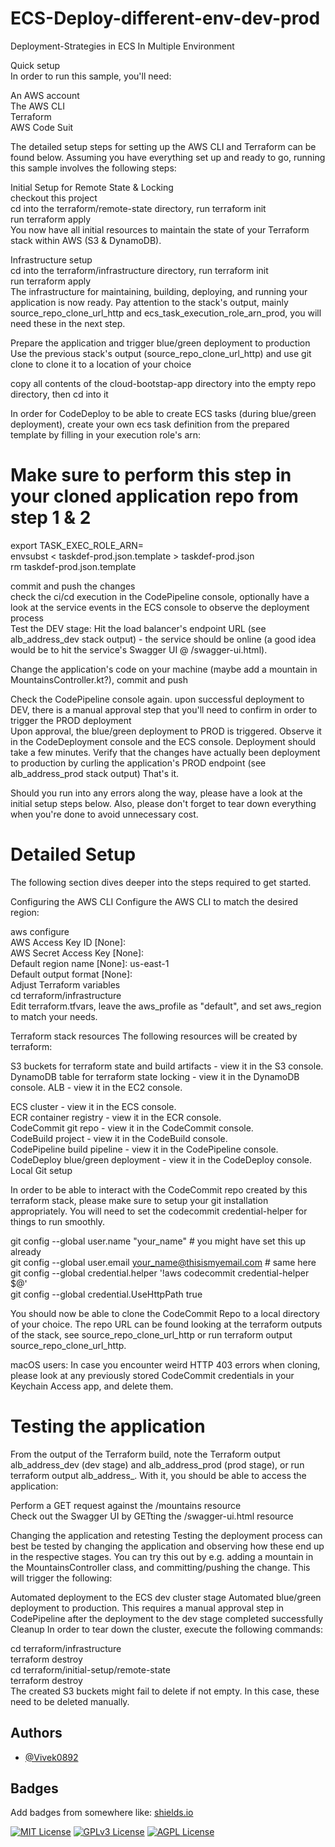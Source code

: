 # ECS-Deploy-different-env-dev-prod
Deployment-Strategies in ECS In Multiple Environment

Quick setup \
In order to run this sample, you'll need:

An AWS account \
The AWS CLI \
Terraform \
AWS Code Suit

The detailed setup steps for setting up the AWS CLI and Terraform can be found below. Assuming you have everything set up and ready to go, running this sample involves the following steps:

Initial Setup for Remote State & Locking \
checkout this project \
cd into the terraform/remote-state directory, run terraform init \
run terraform apply \
You now have all initial resources to maintain the state of your Terraform stack within AWS (S3 & DynamoDB).

Infrastructure setup \
cd into the terraform/infrastructure directory, run terraform init \
run terraform apply \
The infrastructure for maintaining, building, deploying, and running your application is now ready. Pay attention to the stack's output, mainly source_repo_clone_url_http and ecs_task_execution_role_arn_prod, you will need these in the next step.

Prepare the application and trigger blue/green deployment to production
Use the previous stack's output (source_repo_clone_url_http) and use git clone <url> to clone it to a location of your choice

copy all contents of the cloud-bootstap-app directory into the empty repo directory, then cd into it

In order for CodeDeploy to be able to create ECS tasks (during blue/green deployment), create your own ecs task definition from the prepared template by filling in your execution role's arn:

# Make sure to perform this step in your cloned application repo from step 1 & 2

export TASK_EXEC_ROLE_ARN=<your-prod-exec-role-arn-from-terraform-output> \
envsubst < taskdef-prod.json.template > taskdef-prod.json \
rm taskdef-prod.json.template 

commit and push the changes \
check the ci/cd execution in the CodePipeline console, optionally have a look at the service events in the ECS console to observe the deployment process \
Test the DEV stage: Hit the load balancer's endpoint URL (see alb_address_dev stack output) - the service should be online (a good idea would be to hit the service's Swagger UI @ /swagger-ui.html). 

Change the application's code on your machine (maybe add a mountain in MountainsController.kt?), commit and push 

Check the CodePipeline console again. upon successful deployment to DEV, there is a manual approval step that you'll need to confirm in order to trigger the PROD deployment \
Upon approval, the blue/green deployment to PROD is triggered. Observe it in the CodeDeployment console and the ECS console. Deployment should take a few minutes.
Verify that the changes have actually been deployment to production by curling the application's PROD endpoint (see alb_address_prod stack output)
That's it.

Should you run into any errors along the way, please have a look at the initial setup steps below. Also, please don't forget to tear down everything when you're done to avoid unnecessary cost.

# Detailed Setup

The following section dives deeper into the steps required to get started.

 Configuring the AWS CLI
Configure the AWS CLI to match the desired region:

aws configure \
AWS Access Key ID [None]: \
AWS Secret Access Key [None]: \
Default region name [None]: us-east-1 \
Default output format [None]: \
Adjust Terraform variables \
cd terraform/infrastructure \
Edit terraform.tfvars, leave the aws_profile as "default", and set aws_region to match your needs.

Terraform stack resources
The following resources will be created by terraform:

S3 buckets for terraform state and build artifacts - view it in the S3 console.
DynamoDB table for terraform state locking - view it in the DynamoDB console.
ALB - view it in the EC2 console.

ECS cluster - view it in the ECS console. \
ECR container registry - view it in the ECR console. \
CodeCommit git repo - view it in the CodeCommit console. \
CodeBuild project - view it in the CodeBuild console.  \
CodePipeline build pipeline - view it in the CodePipeline console. \
CodeDeploy blue/green deployment - view it in the CodeDeploy console. \
Local Git setup 

In order to be able to interact with the CodeCommit repo created by this terraform stack, please make sure to setup your git installation appropriately. You will need to set the codecommit credential-helper for things to run smoothly.

git config --global user.name "your_name" # you might have set this up already \
git config --global user.email your_name@thisismyemail.com # same here \
git config --global credential.helper '!aws codecommit credential-helper $@' \
git config --global credential.UseHttpPath true  

You should now be able to clone the CodeCommit Repo to a local directory of your choice. The repo URL can be found looking at the terraform outputs of the stack, see source_repo_clone_url_http or run terraform output source_repo_clone_url_http.

macOS users: In case you encounter weird HTTP 403 errors when cloning, please look at any previously stored CodeCommit credentials in your Keychain Access app, and delete them.

# Testing the application
From the output of the Terraform build, note the Terraform output alb_address_dev (dev stage) and alb_address_prod (prod stage), or run terraform output alb_address_<stage>. With it, you should be able to access the application:

Perform a GET request against the <your-alb-address-here>/mountains resource \
Check out the Swagger UI by GETting the <your-alb-address-here>/swagger-ui.html resource

Changing the application and retesting
Testing the deployment process can best be tested by changing the application and observing how these end up in the respective stages. You can try this out by e.g. adding a mountain in the MountainsController class, and committing/pushing the change. This will trigger the following:

Automated deployment to the ECS dev cluster stage
Automated blue/green deployment to production. This requires a manual approval step in CodePipeline after the deployment to the dev stage completed successfully
Cleanup
In order to tear down the cluster, execute the following commands:

cd terraform/infrastructure \
terraform destroy \
cd terraform/initial-setup/remote-state \
terraform destroy \
The created S3 buckets might fail to delete if not empty. In this case, these need to be deleted manually. 



## Authors

- [@Vivek0892](https://www.github.com/Vivek0892)


## Badges

Add badges from somewhere like: [shields.io](https://shields.io/)

[![MIT License](https://img.shields.io/badge/License-MIT-green.svg)](https://choosealicense.com/licenses/mit/)
[![GPLv3 License](https://img.shields.io/badge/License-GPL%20v3-yellow.svg)](https://opensource.org/licenses/)
[![AGPL License](https://img.shields.io/badge/license-AGPL-blue.svg)](http://www.gnu.org/licenses/agpl-3.0)

